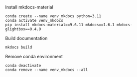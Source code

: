 Install mkdocs-material
```
conda create --name venv_mkdocs python=3.11
conda activate venv_mkdocs
pip install mkdocs-material==9.6.11 mkdocs==1.6.1 mkdocs-glightbox==0.4.0
```

Build documentation
```
mkdocs build
```

Remove conda environment
```
conda deactivate
conda remove --name venv_mkdocs --all
```
